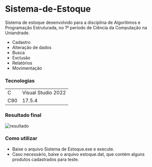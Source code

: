 <h1>Sistema-de-Estoque</h1>

Sistema de estoque desenvolvido para a disciplina de Algoritimos e Programação Estruturada, no 1º período de Ciência da Computação na Uniandrade.
- Cadastro
- Alteração de dados
- Busca
- Exclusão
- Relatórios
- Movimentação

<h3>Tecnologias</h3>
<table>
  <tr>
    <td>C</td>
    <td>Visual Studio 2022</td>
  </tr>
  <tr>
    <td>C90</td>
    <td>17.5.4</td>
  </tr>
</table>

<h3>Resultado final</h3>

![resultado](https://github.com/ThiagoIanuch/Sistema-de-Estoque/assets/63036139/259d65d3-a6fd-467e-beab-1395dcabacbd)

<h3>Como utilizar</h3>

- Baixe o arquivo Sistema de Estoque.exe e execute.
- Caso necessário, baixe o arquivo estoque.dat, que contém alguns produtos cadastrados para teste.
